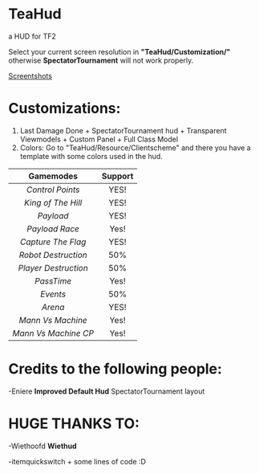 # TeaHud
a HUD for TF2

Select your current screen resolution in **"TeaHud/Customization/"** otherwise **SpectatorTournament** will not work properly.

[Screentshots](https://imgur.com/a/80qQmgB)

# Customizations:
1.  Last Damage Done + SpectatorTournament hud + Transparent Viewmodels + Custom Panel + Full Class Model
2. Colors: Go to "TeaHud/Resource/Clientscheme" and there you have a template with some colors used in the hud.

|**Gamemodes**|**Support**|
|:-:|:-:|
| *Control Points*  | YES!  |
| *King of The Hill*  | YES!  |
| *Payload*  | YES!  |
| *Payload Race*  | Yes!  |
| *Capture The Flag*  | YES!  |
| *Robot Destruction*  | 50%  |
| *Player Destruction*  | 50%  |
| *PassTime*  | Yes!  |
| *Events*  | 50%  |
| *Arena*  | YES!  |
| *Mann Vs Machine*  | Yes!  |
| *Mann Vs Machine CP*  | Yes!  |

# Credits to the following people:

-Eniere **Improved Default Hud** SpectatorTournament layout

# HUGE THANKS TO:

-Wiethoofd **Wiethud**	

-itemquickswitch  + some lines of code :D

